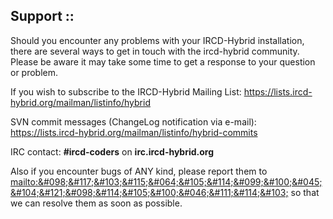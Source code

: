 ## Support ::

Should you encounter any problems with your IRCD-Hybrid installation, there are several ways to get in touch with the ircd-hybrid community. Please be aware it may take some time to get a response to your question or problem.

If you wish to subscribe to the IRCD-Hybrid Mailing List:
<https://lists.ircd-hybrid.org/mailman/listinfo/hybrid>

SVN commit messages (ChangeLog notification via e-mail):
<https://lists.ircd-hybrid.org/mailman/listinfo/hybrid-commits>

IRC contact: **#ircd-coders** on **irc.ircd-hybrid.org**

Also if you encounter bugs of ANY kind, please report them to <mailto:&#098;&#117;&#103;&#115;&#064;&#105;&#114;&#099;&#100;&#045;&#104;&#121;&#098;&#114;&#105;&#100;&#046;&#111;&#114;&#103;> so that we can resolve them as soon as possible.
